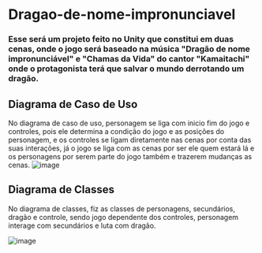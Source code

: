 # Dragao-de-nome-impronunciavel

### Esse será um projeto feito no Unity que constitui em duas cenas, onde o jogo será baseado na música "Dragão de nome impronunciável" e "Chamas da Vida" do cantor "Kamaitachi" onde o protagonista terá que salvar o mundo derrotando um dragão.

## Diagrama de Caso de Uso
No diagrama de caso de uso, personagem se liga com inicio fim do jogo e controles, pois ele determina a condição do jogo e as posições do personagem, e os controles se ligam diretamente nas cenas por conta das suas interações, já o jogo se liga com as cenas por ser ele quem estará lá e os personagens por serem parte do jogo também e trazerem mudanças as cenas.
![image](https://github.com/GuilhermeM777/Dragao-de-nome-impronunciavel/assets/127865701/5275a018-3735-4771-a140-261dc58cd9da)


## Diagrama de Classes
No diagrama de classes, fiz as classes de personagens, secundários, dragão e controle, sendo jogo dependente dos controles, personagem interage com secundários e luta com dragão.

![image](https://github.com/GuilhermeM777/Dragao-de-nome-impronunciavel/assets/127865701/575eea7e-a929-4103-ba1b-251b7f14d6a5)
